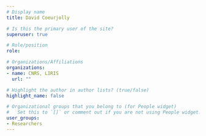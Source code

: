 ```yaml
---
# Display name
title: David Coeurjolly

# Is this the primary user of the site?
superuser: true

# Role/position
role: 

# Organizations/Affiliations
organizations:
- name: CNRS, LIRIS
  url: ""

# Highlight the author in author lists? (true/false)
highlight_name: false

# Organizational groups that you belong to (for People widget)
#   Set this to `[]` or comment out if you are not using People widget.
user_groups:
- Researchers
---
```

